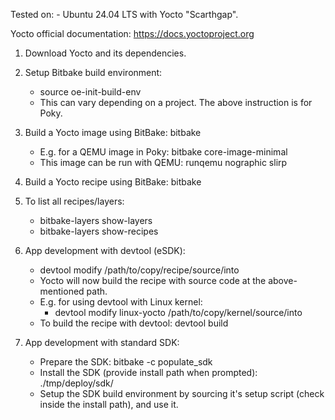 Tested on:
	- Ubuntu 24.04 LTS with Yocto "Scarthgap".

Yocto official documentation: https://docs.yoctoproject.org

1) Download Yocto and its dependencies.

2) Setup Bitbake build environment:
	* source oe-init-build-env
	* This can vary depending on a project. The above instruction is for Poky.

3) Build a Yocto image using BitBake: bitbake <image-name>
	* E.g. for a QEMU image in Poky: bitbake core-image-minimal
	* This image can be run with QEMU: runqemu nographic slirp

4) Build a Yocto recipe using BitBake: bitbake <recipe-name>

5) To list all recipes/layers:
	* bitbake-layers show-layers
	* bitbake-layers show-recipes

6) App development with devtool (eSDK):
	* devtool modify <recipe-name> /path/to/copy/recipe/source/into
	* Yocto will now build the recipe with source code at the above-mentioned path.
	* E.g. for using devtool with Linux kernel:
		- devtool modify linux-yocto /path/to/copy/kernel/source/into
	* To build the recipe with devtool: devtool build <recipe-name>

7) App development with standard SDK:
	* Prepare the SDK: bitbake <image-name> -c populate_sdk
	* Install the SDK (provide install path when prompted): ./tmp/deploy/sdk/<sdk-install-script>
	* Setup the SDK build environment by sourcing it's setup script (check inside the install path), and use it.
